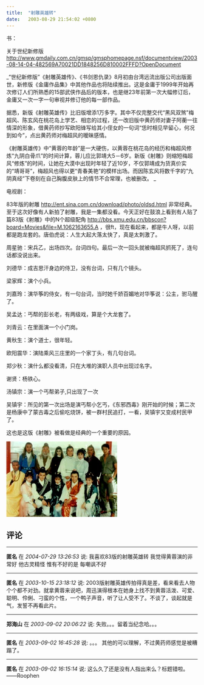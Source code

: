 ```yaml
---
title:  "射雕英雄转"
date:   2003-08-29 21:54:02 +0800
---
```


书：  

关于世纪新修版 http://www.gmdaily.com.cn/gmsp/gmsphomepage.nsf/documentview/2003-08-14-04-482569A70021DD1848256D810002FFFD?OpenDocument

_“世纪新修版”《射雕英雄传》、《书剑恩仇录》8月初由台湾远流出版公司出版面世，新修版《金庸作品集》中其他作品也将陆续推出。这是金庸于1999年开始再次修订人们所熟悉的15部武侠作品后的版本，也是继23年前第一次大幅修订后，金庸又一次一字一句审视并修订他的每一部作品。  

据悉，新版《射雕英雄传》比旧版增添1万多字。其中不仅完整交代“黑风双煞”梅超风、陈玄风在桃花岛上学艺、相恋的过程，还一改旧版中黄药师对妻子阿蘅一往情深的形象，借黄药师抄写欧阳锋写给其小侄女的一句词“恁时相见早留心，何况到如今”，点出黄药师对梅超风的暧昧感情。

《射雕英雄传》中“黄蓉的年龄”是一大硬伤，以黄蓉在桃花岛的经历和梅超风修炼“九阴白骨爪”的时间计算，蓉儿应比郭靖大5－6岁。新版《射雕》则缩短梅超风“修炼”的时间，让她在大漠中出现时年轻了近10岁，不仅郭靖成为货真价实的“靖哥哥”，梅超风也得以更“青春美艳”的模样出场。而因陈玄风将数千字的“九阴真经”下卷刻在自己胸腹皮肤上的情节不合常理，也被删改。 _  

电视剧：  

83年版的射雕 http://ent.sina.com.cn/download/photo/oldsd.html 非常经典。至于这次好像有人新拍了射雕，我是一集都没看。今天正好在鼓浪上看到有人贴了篇83版《射雕》中的N个超级配角 http://bbs.xmu.edu.cn/bbscon?board=Movies&file=M.1062163655.A ，很ft，现在看起来，都是牛人呀，以前都是跑龙套的。唐伯虎说：人生大起大落太快了，真是太刺激了。  

周星驰：宋兵乙，出场四次。台词四句。最后一次一回头就被梅超风抓死了，连句话都没说出来。  

刘德华：成吉思汗身边的侍卫，没有台词，只有几个镜头。  

梁家辉：演个小兵。  

刘嘉玲：演华筝的侍女，有一句台词，当时她千娇百媚地对华筝说：公主，驸马醒了。  

吴孟达：丐帮的彭长老，有两级戏，算是个大龙套了。  

刘青云：在里面演一个小门岗。  

黄秋生：演个道士，很年轻。  

欧阳震华：演陆乘风三庄里的一个家丁头，有几句台词。  

郑少秋：演什么都没看清，只在大堆的演职人员中出现过名字。  

谢贤：杨铁心。  

汤镇宗：演一个丐帮弟子,只出现了一次  

吴镇宇：所见的第一次出场是演丐帮小乞丐，《东邪西毒》刚开始的时候；第二次是杨康中了蒙古毒之后偷吃烧饼，被一群村民追打，一看，吴镇宇又变成村民甲了。  

这也是这版《射雕》被看做是经典的一个重要的原因。  

![](/images/2011/movie/83shediao.jpg)  


## 评论

*****
**匿名** 在 *2004-07-29 13:26:53* 说: 我喜欢83版的射雕英雄转   我觉得黄蓉演的非常好   他古灵精怪  惟有不好的是   每嘲讽不好

*****
**匿名** 在 *2003-10-15 23:18:12* 说: 2003版射雕英雄传拍得真是差，看来看去人物个个都不对劲。就拿黄蓉来说吧，周迅演得根本在她身上找不到黄蓉活泼、可爱、聪明、伶俐、刁蛮的个性，一个鸭子声音，听了让人受不了。不谈了，谈起就是气，发誓不再看此片。

*****
**郑海山** 在 *2003-09-02 20:06:22* 说: 失败。。。留着当纪念哈。。。



*****
**匿名** 在 *2003-09-02 16:45:28* 说: 。。。
其他的可以理解，不过黄药师感觉是被糟蹋了。

*****
**匿名** 在 *2003-09-02 16:15:14* 说: 这么久了还是没有人指出来么？标题错啦。
――Roophen

